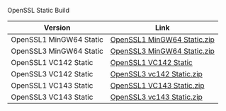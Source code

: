 OpenSSL Static Build

| Version                 | Link                                                         |
| ----------------------- | ------------------------------------------------------------ |
| OpenSSL1 MinGW64 Static | [OpenSSL1 MinGW64 Static.zip](https://nightly.link/axojhf/build_openssl/workflows/main/main/OpenSSL1_MinGW64_Static.zip) |
| OpenSSL3 MinGW64 Static | [OpenSSL3 MinGW64 Static.zip](https://nightly.link/axojhf/build_openssl/workflows/main/main/OpenSSL3_MinGW64_Static.zip) |
| OpenSSL1 VC142 Static   | [OpenSSL1 VC142 Static](https://nightly.link/axojhf/build_openssl/workflows/main/main/OpenSSL1_VC142_Static.zip) |
| OpenSSL3 VC142 Static   | [OpenSSL3 vc142 Static.zip](https://nightly.link/axojhf/build_openssl/workflows/main/main/OpenSSL3_VC142_Static.zip) |
| OpenSSL1 VC143 Static   | [OpenSSL1 VC143 Static.zip](https://nightly.link/axojhf/build_openssl/workflows/main/main/OpenSSL3_VC143_Static.zip) |
| OpenSSL3 VC143 Static   | [OpenSSL3 vc143 Static.zip](https://nightly.link/axojhf/build_openssl/workflows/main/main/OpenSSL3_VC143_Static.zip) |